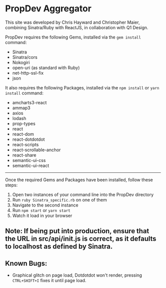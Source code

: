 PropDev Aggregator
====================

This site was developed by Chris Hayward and Christopher Maier, combining Sinatra/Ruby with ReactJS, in collaboration with Q1 Design.

PropDev requires the following Gems, installed via the `gem install` command:

 * Sinatra
 * Sinatra/cors
 * Nokogiri
 * open-uri (as standard with Ruby)
 * net-http-ssl-fix
 * json

It also requires the following Packages, installed via the `npm install` or `yarn install` command:

 * amcharts3-react
 * ammap3
 * axios
 * lodash
 * prop-types
 * react
 * react-dom
 * react-dotdotdot
 * react-scripts
 * react-scrollable-anchor
 * react-share
 * semantic-ui-css
 * semantic-ui-react
---
Once the required Gems and Packages have been installed, follow these steps:

1. Open two instances of your command line into the PropDev directory
2. Run `ruby Sinatra_specific.rb` on one of them
3. Navigate to the second instance
4. Run `npm start` or `yarn start`
5. Watch it load in your browser

Note: If being put into production, ensure that the URL in src/api/init.js is correct, as it defaults to localhost as defined by Sinatra.
---

## Known Bugs:

 * Graphical glitch on page load, Dotdotdot won't render, pressing `CTRL+SHIFT+I` fixes it until page load.
